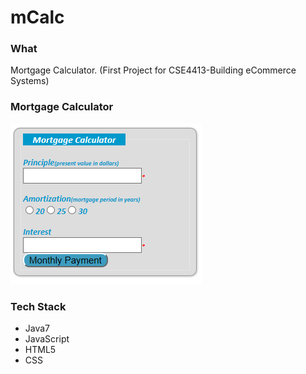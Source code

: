 # mCalc
<html>
<body>

<H3>What</H3>
<p>Mortgage Calculator. (First Project for CSE4413-Building eCommerce Systems)</p>

<H3>Mortgage Calculator</H3>
<p><a href="https://github.com/sghgigi/mCalc/blob/master/mcalc.png" target="_blank"><img src="https://github.com/sghgigi/mCalc/blob/master/mcalc.png" alt="mCalc image" title="mCalc" style="max-width:100%;"></a></p>

<H3>Tech Stack</H3>
<ul>
<li>Java7</li>
<li>JavaScript</li>
<li>HTML5</li>
<li>CSS</li>
</ul>

</body>
</html>

